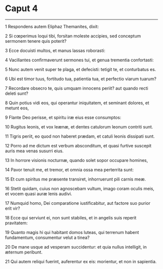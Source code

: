 # Caput 4

***

1 Respondens autem Eliphaz Themanites, dixit:

2 Si cœperimus loqui tibi, forsitan moleste accipies, sed conceptum sermonem tenere quis poterit?

3 Ecce docuisti multos, et manus lassas roborasti:

4 Vacillantes confirmaverunt sermones tui, et genua trementia confortasti:

5 Nunc autem venit super te plaga, et defecisti: tetigit te, et conturbatus es.

6 Ubi est timor tuus, fortitudo tua, patientia tua, et perfectio viarum tuarum?

7 Recordare obsecro te, quis umquam innocens periit? aut quando recti deleti sunt?

8 Quin potius vidi eos, qui operantur iniquitatem, et seminant dolores, et metunt eos,

9 Flante Deo perisse, et spiritu iræ eius esse consumptos:

10 Rugitus leonis, et vox leænæ, et dentes catulorum leonum contriti sunt.

11 Tigris periit, eo quod non haberet prædam, et catuli leonis dissipati sunt.

12 Porro ad me dictum est verbum absconditum, et quasi furtive suscepit auris mea venas susurri eius.

13 In horrore visionis nocturnæ, quando solet sopor occupare homines,

14 Pavor tenuit me, et tremor, et omnia ossa mea perterrita sunt:

15 Et cum spiritus me præsente transiret, inhorruerunt pili carnis meæ.

16 Stetit quidam, cuius non agnoscebam vultum, imago coram oculis meis, et vocem quasi auræ lenis audivi.

17 Numquid homo, Dei comparatione iustificabitur, aut factore suo purior erit vir?

18 Ecce qui serviunt ei, non sunt stabiles, et in angelis suis reperit pravitatem:

19 Quanto magis hi qui habitant domos luteas, qui terrenum habent fundamentum, consumentur velut a tinea?

20 De mane usque ad vesperam succidentur: et quia nullus intelligit, in æternum peribunt.

21 Qui autem reliqui fuerint, auferentur ex eis: morientur, et non in sapientia.

